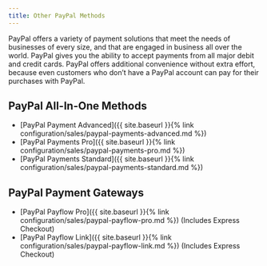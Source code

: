 ```yaml
---
title: Other PayPal Methods
---
```


PayPal offers a variety of payment solutions that meet the needs of businesses of every size, and that are engaged in business all over the world. PayPal gives you the ability to accept payments from all major debit and credit cards. PayPal offers additional convenience without extra effort, because even customers who don’t have a PayPal account can pay for their purchases with PayPal.

## PayPal All-In-One Methods

- [PayPal Payment Advanced]({{ site.baseurl }}{% link configuration/sales/paypal-payments-advanced.md %})
- [PayPal Payments Pro]({{ site.baseurl }}{% link configuration/sales/paypal-payments-pro.md %})
- [PayPal Payments Standard]({{ site.baseurl }}{% link configuration/sales/paypal-payments-standard.md %})

## PayPal Payment Gateways

- [PayPal Payflow Pro]({{ site.baseurl }}{% link configuration/sales/paypal-payflow-pro.md %}) (Includes Express Checkout)
- [PayPal Payflow Link]({{ site.baseurl }}{% link configuration/sales/paypal-payflow-link.md %}) (Includes Express Checkout)
